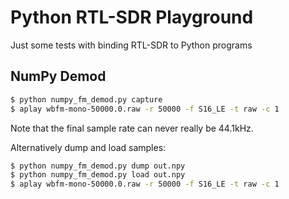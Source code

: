 # Python RTL-SDR Playground

Just some tests with binding RTL-SDR to Python programs

## NumPy Demod

```bash
$ python numpy_fm_demod.py capture
$ aplay wbfm-mono-50000.0.raw -r 50000 -f S16_LE -t raw -c 1
```

Note that the final sample rate can never really be 44.1kHz.

Alternatively dump and load samples:

```bash
$ python numpy_fm_demod.py dump out.npy
$ python numpy_fm_demod.py load out.npy
$ aplay wbfm-mono-50000.0.raw -r 50000 -f S16_LE -t raw -c 1
```

